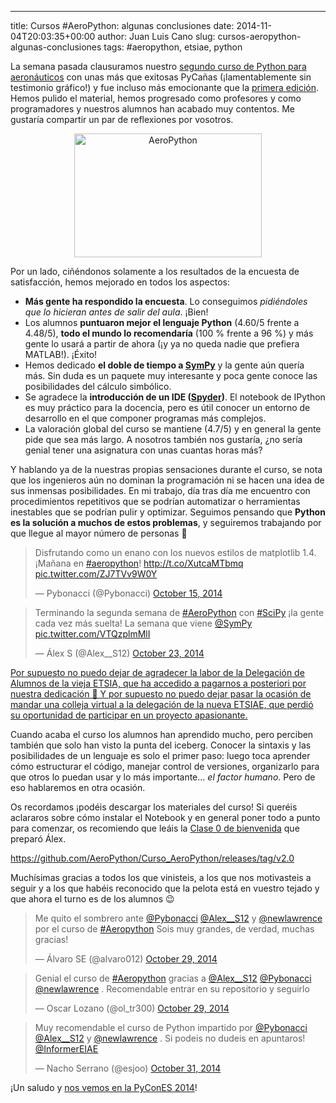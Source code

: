 ---
title: Cursos #AeroPython: algunas conclusiones
date: 2014-11-04T20:03:35+00:00
author: Juan Luis Cano
slug: cursos-aeropython-algunas-conclusiones
tags: #aeropython, etsiae, python

La semana pasada clausuramos nuestro [segundo curso de Python para aeronáuticos](https://pybonacci.org/2014/10/03/curso-de-python-en-la-etsiae-2a-edicion/ "Curso de Python en la ETSIAE: 2ª edición") con unas más que exitosas PyCañas (¡lamentablemente sin testimonio gráfico!) y fue incluso más emocionante que la [primera edición](https://pybonacci.org/2014/01/23/curso-de-python-en-la-etsi-aeronautica-y-del-espacio-de-madrid/ "Curso de Python en la ETSI Aeronáutica y del Espacio de Madrid"). Hemos pulido el material, hemos progresado como profesores y como programadores y nuestros alumnos han acabado muy contentos. Me gustaría compartir un par de reflexiones por vosotros.

<p style="text-align: center">
  <a href="https://pybonacci.org/images/2014/10/aeropython.jpg"><img src="https://pybonacci.org/images/2014/10/aeropython-300x198.jpg" alt="AeroPython" width="300" height="198" class="aligncenter size-medium wp-image-2754" srcset="https://pybonacci.org/wp-content/uploads/2014/10/aeropython-300x198.jpg 300w, https://pybonacci.org/wp-content/uploads/2014/10/aeropython.jpg 800w" sizes="(max-width: 300px) 100vw, 300px" /></a>
</p>

Por un lado, ciñéndonos solamente a los resultados de la encuesta de satisfacción, hemos mejorado en todos los aspectos:

<!--more-->

  * **Más gente ha respondido la encuesta**. Lo conseguimos _pidiéndoles que lo hicieran antes de salir del aula_. ¡Bien!
  * Los alumnos **puntuaron mejor el lenguaje Python** (4.60/5 frente a 4.48/5), **todo el mundo lo recomendaría** (100 % frente a 96 %) y más gente lo usará a partir de ahora (¡y ya no queda nadie que prefiera MATLAB!). ¡Éxito!
  * Hemos dedicado **el doble de tiempo a [SymPy](https://pybonacci.org/2012/04/04/introduccion-al-calculo-simbolico-en-python-con-sympy/ "Introducción al Cálculo Simbólico en Python con SymPy")** y la gente aún quería más. Sin duda es un paquete muy interesante y poca gente conoce las posibilidades del cálculo simbólico.
  * Se agradece la **introducción de un IDE ([Spyder](https://pybonacci.org/2012/08/28/the-amazing-spyder-man/ "The amazing Spyder, man!!!"))**. El notebook de IPython es muy práctico para la docencia, pero es útil conocer un entorno de desarrollo en el que componer programas más complejos.
  * La valoración global del curso se mantiene (4.7/5) y en general la gente pide que sea más largo. A nosotros también nos gustaría, ¿no sería genial tener una asignatura con unas cuantas horas más?

Y hablando ya de la nuestras propias sensaciones durante el curso, se nota que los ingenieros aún no dominan la programación ni se hacen una idea de sus inmensas posibilidades. En mi trabajo, día tras día me encuentro con procedimientos repetitivos que se podrían automatizar o herramientas inestables que se podrían pulir y optimizar. Seguimos pensando que **Python es la solución a muchos de estos problemas**, y seguiremos trabajando por que llegue al mayor número de personas 🙂

<blockquote class="twitter-tweet" width="550">
  <p>
    Disfrutando como un enano con los nuevos estilos de matplotlib 1.4. ¡Mañana en <a href="https://twitter.com/hashtag/aeropython?src=hash">#aeropython</a>!&#10;&#10;<a href="http://t.co/XutcaMTbmq">http://t.co/XutcaMTbmq</a> <a href="http://t.co/ZJ7TVv9W0Y">pic.twitter.com/ZJ7TVv9W0Y</a>
  </p>
  
  <p>
    &mdash; Pybonacci (@Pybonacci) <a href="https://twitter.com/Pybonacci/status/522469415372472320">October 15, 2014</a>
  </p>
</blockquote>



<blockquote class="twitter-tweet" width="550">
  <p>
    Terminando la segunda semana de <a href="https://twitter.com/hashtag/AeroPython?src=hash">#AeroPython</a> con <a href="https://twitter.com/hashtag/SciPy?src=hash">#SciPy</a> ¡la gente cada vez más suelta! La semana que viene <a href="https://twitter.com/SymPy">@SymPy</a> <a href="http://t.co/VTQzplmMlI">pic.twitter.com/VTQzplmMlI</a>
  </p>
  
  <p>
    &mdash; Álex S (@Alex__S12) <a href="https://twitter.com/Alex__S12/status/525370115865731072">October 23, 2014</a>
  </p>
</blockquote>



<ins datetime="2014-11-04T19:18:14+00:00">Por supuesto no puedo dejar de agradecer la labor de la Delegación de Alumnos de la vieja ETSIA, que ha accedido a pagarnos a posteriori por nuestra dedicación 🙂 Y por supuesto no puedo dejar pasar la ocasión de mandar una colleja virtual a la delegación de la nueva ETSIAE, que perdió su oportunidad de participar en un proyecto apasionante.</ins>

Cuando acaba el curso los alumnos han aprendido mucho, pero perciben también que solo han visto la punta del iceberg. Conocer la sintaxis y las posibilidades de un lenguaje es solo el primer paso: luego toca aprender cómo estructurar el código, manejar control de versiones, organizarlo para que otros lo puedan usar y lo más importante... _el factor humano_. Pero de eso hablaremos en otra ocasión.

Os recordamos ¡podéis descargar los materiales del curso! Si queréis aclararos sobre cómo instalar el Notebook y en general poner todo a punto para comenzar, os recomiendo que leáis la [Clase 0 de bienvenida](http://nbviewer.ipython.org/github/AeroPython/Curso_AeroPython/blob/v2.0/Notebooks/Clase0_Bienvenido.ipynb) que preparó Álex.

<https://github.com/AeroPython/Curso_AeroPython/releases/tag/v2.0>

Muchísimas gracias a todos los que vinisteis, a los que nos motivasteis a seguir y a los que habéis reconocido que la pelota está en vuestro tejado y que ahora el turno es de los alumnos 😉

<blockquote class="twitter-tweet" width="550">
  <p>
    Me quito el sombrero ante <a href="https://twitter.com/Pybonacci">@Pybonacci</a> <a href="https://twitter.com/Alex__S12">@Alex__S12</a> y <a href="https://twitter.com/newlawrence">@newlawrence</a> por el curso de <a href="https://twitter.com/hashtag/Aeropython?src=hash">#Aeropython</a> Sois muy grandes, de verdad, muchas gracias!
  </p>
  
  <p>
    &mdash; Álvaro SE (@alvaro012) <a href="https://twitter.com/alvaro012/status/527570175907098624">October 29, 2014</a>
  </p>
</blockquote>



<blockquote class="twitter-tweet" width="550">
  <p>
    Genial el curso de <a href="https://twitter.com/hashtag/Aeropython?src=hash">#Aeropython</a> gracias a <a href="https://twitter.com/Alex__S12">@Alex__S12</a> <a href="https://twitter.com/Pybonacci">@Pybonacci</a> <a href="https://twitter.com/newlawrence">@newlawrence</a> . Recomendable entrar en su repositorio y seguirlo
  </p>
  
  <p>
    &mdash; Oscar Lozano (@ol_tr300) <a href="https://twitter.com/ol_tr300/status/527496565309865984">October 29, 2014</a>
  </p>
</blockquote>



<blockquote class="twitter-tweet" width="550">
  <p>
    Muy recomendable el curso de Python impartido por <a href="https://twitter.com/Pybonacci">@Pybonacci</a> <a href="https://twitter.com/Alex__S12">@Alex__S12</a> y <a href="https://twitter.com/newlawrence">@newlawrence</a> . Si podeis no dudeis en apuntaros! <a href="https://twitter.com/InformerEIAE">@InformerEIAE</a>
  </p>
  
  <p>
    &mdash; Nacho Serrano (@esjoo) <a href="https://twitter.com/esjoo/status/528176488076832769">October 31, 2014</a>
  </p>
</blockquote>



¡Un saludo y [nos vemos en la PyConES 2014](http://2014.es.pycon.org/)!